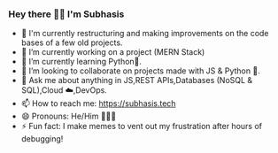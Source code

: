 ### Hey there 🙋‍♂️ I'm Subhasis

- 💼  I'm currently restructuring and making improvements on the code bases of a few old projects.
- 🔭  I’m currently working on a project (MERN Stack)
- 🌱  I’m currently learning Python🐍.
- 👯  I’m looking to collaborate on projects made with JS & Python 🐍.
- 💬  Ask me about anything in JS,REST APIs,Databases (NoSQL & SQL),Cloud ☁️,DevOps.
- 📫  How to reach me: https://subhasis.tech
- 😄  Pronouns: He/Him 🙍🏻‍♂️
- ⚡ Fun fact: I make memes to vent out my frustration after hours of debugging!
